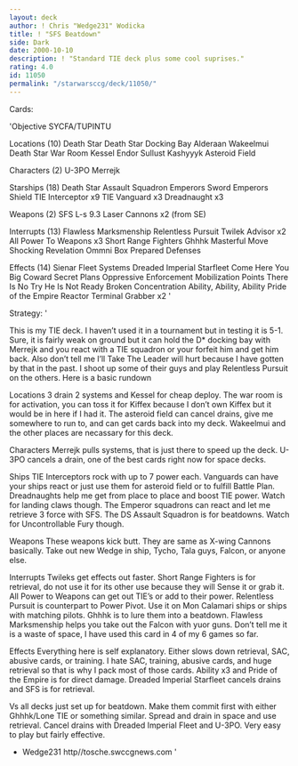 ```yaml
---
layout: deck
author: ! Chris "Wedge231" Wodicka
title: ! "SFS Beatdown"
side: Dark
date: 2000-10-10
description: ! "Standard TIE deck plus some cool suprises."
rating: 4.0
id: 11050
permalink: "/starwarsccg/deck/11050/"
---
```

Cards: 

'Objective
SYCFA/TUPINTU

Locations (10)
Death Star
Death Star Docking Bay
Alderaan
Wakeelmui
Death Star War Room
Kessel
Endor
Sullust
Kashyyyk
Asteroid Field

Characters (2)
U-3PO
Merrejk

Starships (18)
Death Star Assault Squadron
Emperors Sword
Emperors Shield
TIE Interceptor x9
TIE Vanguard x3
Dreadnaught x3

Weapons (2)
SFS L-s 9.3 Laser Cannons x2 (from SE)

Interrupts (13)
Flawless Marksmenship
Relentless Pursuit
Twilek Advisor x2
All Power To Weapons x3
Short Range Fighters
Ghhhk
Masterful Move
Shocking Revelation
Ommni Box
Prepared Defenses

Effects (14)
Sienar Fleet Systems
Dreaded Imperial Starfleet
Come Here You Big Coward
Secret Plans
Oppressive Enforcement
Mobilization Points
There Is No Try
He Is Not Ready
Broken Concentration
Ability, Ability, Ability
Pride of the Empire
Reactor Terminal
Grabber x2
'

Strategy: '

This is my TIE deck. I haven’t used it in a tournament but in testing it is 5-1. Sure, it is fairly weak on ground but it can hold the D* docking bay with Merrejk and you react with a TIE squadron or your forfeit him and get him back. Also don’t tell me I’ll Take The Leader will hurt because I have gotten by that in the past. I shoot up some of their guys and play Relentless Pursuit on the others. Here is a basic rundown

Locations 3 drain 2 systems and Kessel for cheap deploy. The war room is for activation, you can toss it for Kiffex because I don’t own Kiffex but it would be in here if I had it. The asteroid field can cancel drains, give me somewhere to run to, and can get cards back into my deck. Wakeelmui and the other places are necassary for this deck.

Characters Merrejk pulls systems, that is just there to speed up the deck. U-3PO cancels a drain, one of the best cards right now for space decks.

Ships TIE Interceptors rock with up to 7 power each. Vanguards can have your ships react or just use them for asteroid field or to fulfill Battle Plan. Dreadnaughts help me get from place to place and boost TIE power. Watch for landing claws though. The Emperor squadrons can react and let me retrieve 3 force with SFS. The DS Assault Squadron is for beatdowns. Watch for Uncontrollable Fury though.

Weapons These weapons kick butt. They are same as X-wing Cannons basically. Take out new Wedge in ship, Tycho, Tala guys, Falcon, or anyone else.

Interrupts Twileks get effects out faster. Short Range Fighters is for retrieval, do not use it for its other use because they will Sense it or grab it. All Power to Weapons can get out TIE’s or add to their power. Relentless Pursuit is counterpart to Power Pivot. Use it on Mon Calamari ships or ships with matching pilots. Ghhhk is to lure them into a beatdown. Flawless Marksmenship helps you take out the Falcon with yuor guns. Don’t tell me it is a waste of space, I have used this card in 4 of my 6 games so far.

Effects Everything here is self explanatory. Either slows down retrieval, SAC, abusive cards, or training. I hate SAC, training, abusive cards, and huge retrieval so that is why I pack most of those cards. Ability x3 and Pride of the Empire is for direct damage. Dreaded Imperial Starfleet cancels drains and SFS is for retrieval.

Vs all decks just set up for beatdown. Make them commit first with either Ghhhk/Lone TIE or something similar. Spread and drain in space and use retrieval. Cancel drains with Dreaded Imperial Fleet and U-3PO. Very easy to play but fairly effective.

- Wedge231
http//tosche.swccgnews.com '
